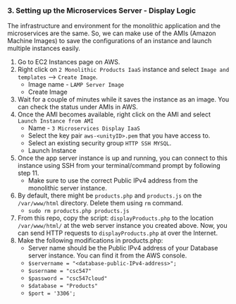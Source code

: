 ### 3. Setting up the Microservices Server - Display Logic

The infrastructure and environment for the monolithic application and the microservices are the same. So, we can make use of the AMIs (Amazon Machine Images) to save the configurations of an instance and launch multiple instances easily.

1. Go to EC2 Instances page on AWS. 
2. Right click on  `2 Monolithic Products IaaS` instance and select `Image and templates` --> `Create Image`.
	- Image name - `LAMP Server Image`
	- Create Image
3. Wait for a couple of minutes while it saves the instance as an image. You can check the status under AMIs in AWS. 
4. Once the AMI becomes available, right click on the AMI and select `Launch Instance from AMI`
	- Name - `3 Microservices Display IaaS`
	- Select the key pair `aws-<unityID>.pem` that you have access to.
	- Select an existing security group `HTTP SSH MYSQL`.
	- Launch Instance
5. Once the app server instance is up and running, you can connect to this instance using SSH from your terminal/command prompt by following step 11.   
	- Make sure to use the correct Public IPv4 address from the monolithic server instance.  
6. By default, there might be `products.php` and `products.js` on the `/var/www/html` directory. Delete them using `rm` command.
	- `sudo rm products.php products.js`
8. From this repo, copy the script: `displayProducts.php` to the location `/var/www/html/` at the web server instance you created above. Now, you can send HTTP requests to `displayProducts.php` at over the Internet.  
9. Make the following modifications in products.php:  
	- Server name should be the Public IPv4 address of your Database server instance. You can find it from the AWS console.
	- `$servername = "<database-public-IPv4-address>";` 
	- `$username = "csc547"`  
	- `$password = "csc547cloud"`  
	- `$database = "Products"`  
	- `$port = '3306';`  
